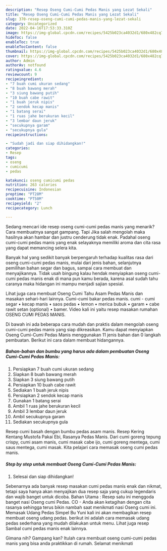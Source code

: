 ```yaml
---
description: "Resep Oseng Cumi-Cumi Pedas Manis yang Lezat Sekali"
title: "Resep Oseng Cumi-Cumi Pedas Manis yang Lezat Sekali"
slug: 370-resep-oseng-cumi-cumi-pedas-manis-yang-lezat-sekali
category: Uncategorized
date: 2022-04-16T17:53:33.310Z
image: https://img-global.cpcdn.com/recipes/5425b023ca4032d1/680x482cq70/oseng-cumi-cumi-pedas-manis-foto-resep-utama.jpg
hideToc: false
enableToc: true
enableTocContent: false
thumbnail: https://img-global.cpcdn.com/recipes/5425b023ca4032d1/680x482cq70/oseng-cumi-cumi-pedas-manis-foto-resep-utama.jpg
cover: https://img-global.cpcdn.com/recipes/5425b023ca4032d1/680x482cq70/oseng-cumi-cumi-pedas-manis-foto-resep-utama.jpg
author: Admin
authorAv: notfound
ratingvalue: 4.6
reviewcount: 9
recipeingredient:
- "7 buah cumi ukuran sedang"
- "8 buah bawang merah"
- "3 siung bawang putih"
- "10 buah cabe rawit"
- "1 buah jeruk nipis"
- "2 sendok kecap manis"
- "1 batang serai"
- "1 ruas jahe berukuran kecil"
- "3 lembar daun jeruk"
- "secukupnya garam"
- "secukupnya gula"
recipeinstructions:

- "Sudah jadi dan siap dihidangkan!"
categories:
- Resep
tags:
- oseng
- cumicumi
- pedas

katakunci: oseng cumicumi pedas 
nutrition: 263 calories
recipecuisine: Indonesian
preptime: "PT28M"
cooktime: "PT50M"
recipeyield: "2"
recipecategory: Lunch

---
```



Sedang mencari ide resep oseng cumi-cumi pedas manis yang menarik? Cara membuatnya sangat gampang. Tapi Jika salah mengolah maka hasilnya akan hambar dan justru cenderung tidak enak. Padahal oseng cumi-cumi pedas manis yang enak selayaknya memiliki aroma dan cita rasa yang dapat memancing selera kita.


Banyak hal yang sedikit banyak berpengaruh terhadap kualitas rasa dari oseng cumi-cumi pedas manis, mulai dari jenis bahan, selanjutnya pemilihan bahan segar dan bagus, sampai cara membuat dan menyajikannya. Tidak usah bingung kalau hendak menyiapkan oseng cumi-cumi pedas manis enak di mana pun kamu berada, karena asal sudah tahu caranya maka hidangan ini mampu menjadi sajian spesial.

Lihat juga cara membuat Oseng Cumi Tahu Asam Pedas Manis dan masakan sehari-hari lainnya. Cumi-cumi bakar pedas manis. cumi - cumi segar • kecap manis • saos pedas • lemon • merica bubuk • garam • cabe rawit setan (optional) • bamer. Video kali ini yaitu resep masakan rumahan OSENG CUMI PEDAS MANIS.


Di bawah ini ada beberapa cara mudah dan praktis dalam mengolah oseng cumi-cumi pedas manis yang siap dikreasikan. Kamu dapat menyiapkan Oseng Cumi-Cumi Pedas Manis menggunakan 11 jenis bahan dan 0 langkah pembuatan. Berikut ini cara dalam membuat hidangannya.

<!--inarticleads1-->

##### Bahan-bahan dan bumbu yang harus ada dalam pembuatan Oseng Cumi-Cumi Pedas Manis:

1. Persiapkan 7 buah cumi ukuran sedang
1. Siapkan 8 buah bawang merah
1. Siapkan 3 siung bawang putih
1. Persiapkan 10 buah cabe rawit
1. Sediakan 1 buah jeruk nipis
1. Persiapkan 2 sendok kecap manis
1. Gunakan 1 batang serai
1. Ambil 1 ruas jahe berukuran kecil
1. Ambil 3 lembar daun jeruk
1. Ambil secukupnya garam
1. Sediakan secukupnya gula


Resep cumi basah dengan bumbu pedas asam manis. Resep Kering Kentang Mustofa Pakai Ebi, Rasanya Pedas Manis. Dari cumi goreng tepung crispy, cumi asam manis, cumi masak cabe ijo, cumi goreng mentega, cumi saus mentega, cumi masak. Kita pelajari cara memasak oseng cumi pedas manis. 

<!--inarticleads2-->

##### Step by step untuk membuat Oseng Cumi-Cumi Pedas Manis:


1. Selesai dan siap dihidangkan!

Sebenarnya ada banyak resep masakan cumi pedas manis enak dan nikmat, tetapi saya hanya akan menyajikan dua resep saja yang cukup legendaris dan wajib banget untuk dicoba. Bahan Utama : Resep satu ini menggoda banget nasi Oseng cumi Pedas⁣. CO - Anda akan ketagihan dengan cita rasanya sehingga terus bikin nambah saat menikmati nasi Oseng cumi ini. Memasak Udang Pedas Simpel Bu Yuni kali ini akan membagikan resep membuat oseng udang pedas. berikut ini adalah cara memasak udang pedas sederhana yang mudah dilakukan untuk menu. Lihat juga resep Sambal cumi pedas manis enak lainnya. 

Gimana nih? Gampang kan? Itulah cara membuat oseng cumi-cumi pedas manis yang bisa anda praktikkan di rumah. Selamat menikmati

